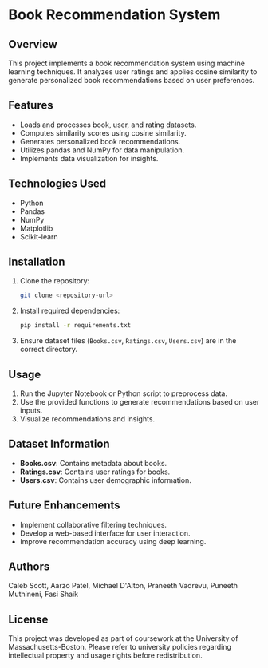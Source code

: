# Book Recommendation System

## Overview
This project implements a book recommendation system using machine learning techniques. It analyzes user ratings and applies cosine similarity to generate personalized book recommendations based on user preferences.

## Features
- Loads and processes book, user, and rating datasets.
- Computes similarity scores using cosine similarity.
- Generates personalized book recommendations.
- Utilizes pandas and NumPy for data manipulation.
- Implements data visualization for insights.

## Technologies Used
- Python
- Pandas
- NumPy
- Matplotlib
- Scikit-learn

## Installation
1. Clone the repository:
   ```sh
   git clone <repository-url>
   ```
2. Install required dependencies:
   ```sh
   pip install -r requirements.txt
   ```
3. Ensure dataset files (`Books.csv`, `Ratings.csv`, `Users.csv`) are in the correct directory.

## Usage
1. Run the Jupyter Notebook or Python script to preprocess data.
2. Use the provided functions to generate recommendations based on user inputs.
3. Visualize recommendations and insights.

## Dataset Information
- **Books.csv**: Contains metadata about books.
- **Ratings.csv**: Contains user ratings for books.
- **Users.csv**: Contains user demographic information.

## Future Enhancements
- Implement collaborative filtering techniques.
- Develop a web-based interface for user interaction.
- Improve recommendation accuracy using deep learning.

## Authors
Caleb Scott,
Aarzo Patel,
Michael D'Alton,
Praneeth Vadrevu,
Puneeth Muthineni,
Fasi Shaik

## License
This project was developed as part of coursework at the University of Massachusetts-Boston. Please refer to university policies regarding intellectual property and usage rights before redistribution.

